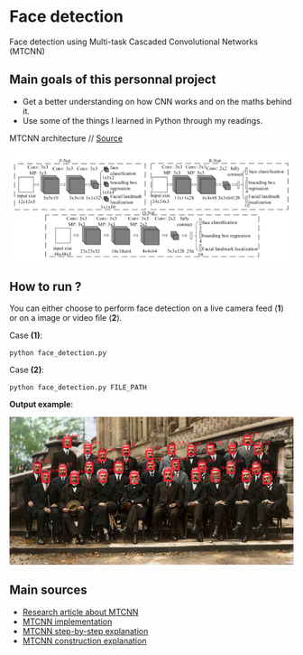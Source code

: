 # Face detection
Face detection using Multi-task Cascaded Convolutional Networks (MTCNN)

## Main goals of this personnal project

- Get a better understanding on how CNN works and on the maths behind it.
- Use some of the things I learned in Python through my readings.

MTCNN architecture // [Source](https://arxiv.org/abs/1604.02878)

![MTCNN Architecture](rcs/MTCNN_architecture.png)

## How to run ?

You can either choose to perform face detection on a live camera feed (**1**) or on a image or video file (**2**).

Case **(1)**:
```
python face_detection.py
```
Case **(2)**:
```
python face_detection.py FILE_PATH
```
**Output example**:

![Scientists_20th_century_processed](rcs/examples/Scientists_20th_century_processed.png)

## Main sources

- [Research article about MTCNN](https://arxiv.org/abs/1604.02878)
- [MTCNN implementation](https://github.com/ipazc/mtcnn)
- [MTCNN step-by-step explanation](https://towardsdatascience.com/how-does-a-face-detection-program-work-using-neural-networks-17896df8e6ff)
- [MTCNN construction explanation](https://towardsdatascience.com/face-detection-neural-network-structure-257b8f6f85d1)
